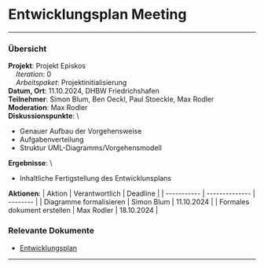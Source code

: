# Entwicklungsplan Meeting

---

### Übersicht

**Projekt**: Projekt Episkos \
&nbsp;&nbsp;&nbsp;&nbsp;_Iteration_: 0 \
&nbsp;&nbsp;&nbsp;&nbsp;_Arbeitspaket_: Projektinitialisierung \
**Datum, Ort**: 11.10.2024, DHBW Friedrichshafen\
**Teilnehmer**: Simon Blum, Ben Oeckl, Paul Stoeckle, Max Rodler\
**Moderation**: Max Rodler\
**Diskussionspunkte**: \

- Genauer Aufbau der Vorgehensweise
- Aufgabenverteilung
- Struktur UML-Diagramms/Vorgehensmodell

**Ergebnisse**: \

- Inhaltliche Fertigstellung des Entwicklunsplans

**Aktionen**:
| Aktion | Verantwortlich | Deadline |
| ----------- | -------------- | -------- |
| Diagramme formalisieren | Simon Blum | 11.10.2024 |
| Formales dokument erstellen | Max Rodler | 18.10.2024 |

### Relevante Dokumente

- [Entwicklungsplan](../Inkremente/00/Entwicklungsplan.md)

---
